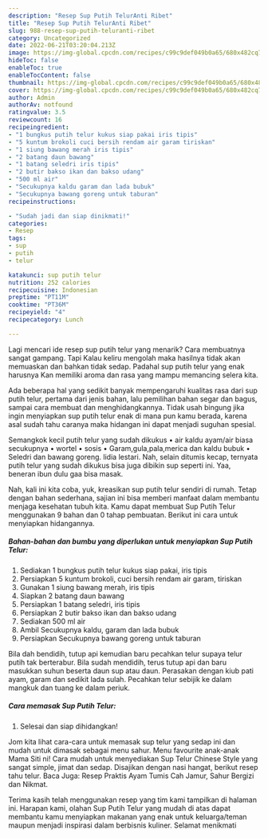 ```yaml
---
description: "Resep Sup Putih TelurAnti Ribet"
title: "Resep Sup Putih TelurAnti Ribet"
slug: 988-resep-sup-putih-teluranti-ribet
category: Uncategorized
date: 2022-06-21T03:20:04.213Z
image: https://img-global.cpcdn.com/recipes/c99c9def049b0a65/680x482cq70/sup-putih-telur-foto-resep-utama.jpg
hideToc: false
enableToc: true
enableTocContent: false
thumbnail: https://img-global.cpcdn.com/recipes/c99c9def049b0a65/680x482cq70/sup-putih-telur-foto-resep-utama.jpg
cover: https://img-global.cpcdn.com/recipes/c99c9def049b0a65/680x482cq70/sup-putih-telur-foto-resep-utama.jpg
author: Admin
authorAv: notfound
ratingvalue: 3.5
reviewcount: 16
recipeingredient:
- "1 bungkus putih telur kukus siap pakai iris tipis"
- "5 kuntum brokoli cuci bersih rendam air garam tiriskan"
- "1 siung bawang merah iris tipis"
- "2 batang daun bawang"
- "1 batang seledri iris tipis"
- "2 butir bakso ikan dan bakso udang"
- "500 ml air"
- "Secukupnya kaldu garam dan lada bubuk"
- "Secukupnya bawang goreng untuk taburan"
recipeinstructions:

- "Sudah jadi dan siap dinikmati!"
categories:
- Resep
tags:
- sup
- putih
- telur

katakunci: sup putih telur 
nutrition: 252 calories
recipecuisine: Indonesian
preptime: "PT11M"
cooktime: "PT36M"
recipeyield: "4"
recipecategory: Lunch

---
```



Lagi mencari ide resep sup putih telur yang menarik? Cara membuatnya sangat gampang. Tapi Kalau keliru mengolah maka hasilnya tidak akan memuaskan dan bahkan tidak sedap. Padahal sup putih telur yang enak harusnya Kan memiliki aroma dan rasa yang mampu memancing selera kita.


Ada beberapa hal yang sedikit banyak mempengaruhi kualitas rasa dari sup putih telur, pertama dari jenis bahan, lalu pemilihan bahan segar dan bagus, sampai cara membuat dan menghidangkannya. Tidak usah bingung jika ingin menyiapkan sup putih telur enak di mana pun kamu berada, karena asal sudah tahu caranya maka hidangan ini dapat menjadi suguhan spesial.

Semangkok kecil putih telur yang sudah dikukus • air kaldu ayam/air biasa secukupnya • wortel • sosis • Garam,gula,pala,merica dan kaldu bubuk • Seledri dan bawang goreng. lidia lestari. Nah, selain ditumis kecap, ternyata putih telur yang sudah dikukus bisa juga dibikin sup seperti ini. Yaa, beneran ibun dulu gaa bisa masak.


Nah, kali ini kita coba, yuk, kreasikan sup putih telur sendiri di rumah. Tetap dengan bahan sederhana, sajian ini bisa memberi manfaat dalam membantu menjaga kesehatan tubuh kita. Kamu dapat membuat Sup Putih Telur menggunakan 9 bahan dan 0 tahap pembuatan. Berikut ini cara untuk menyiapkan hidangannya.

<!--inarticleads1-->

##### Bahan-bahan dan bumbu yang diperlukan untuk menyiapkan Sup Putih Telur:

1. Sediakan 1 bungkus putih telur kukus siap pakai, iris tipis
1. Persiapkan 5 kuntum brokoli, cuci bersih rendam air garam, tiriskan
1. Gunakan 1 siung bawang merah, iris tipis
1. Siapkan 2 batang daun bawang
1. Persiapkan 1 batang seledri, iris tipis
1. Persiapkan 2 butir bakso ikan dan bakso udang
1. Sediakan 500 ml air
1. Ambil Secukupnya kaldu, garam dan lada bubuk
1. Persiapkan Secukupnya bawang goreng untuk taburan


Bila dah bendidih, tutup api kemudian baru pecahkan telur supaya telur putih tak berterabur. Bila sudah mendidih, terus tutup api dan baru masukkan suhun beserta daun sup atau daun. Perasakan dengan kiub pati ayam, garam dan sedikit lada sulah. Pecahkan telur sebijik ke dalam mangkuk dan tuang ke dalam periuk. 

<!--inarticleads2-->

##### Cara memasak Sup Putih Telur:


1. Selesai dan siap dihidangkan!

Jom kita lihat cara-cara untuk memasak sup telur yang sedap ini dan mudah untuk dimasak sebagai menu sahur. Menu favourite anak-anak Mama Siti ni! Cara mudah untuk menyediakan Sup Telur Chinese Style yang sangat simple, jimat dan sedap. Disajikan dengan nasi hangat, berikut resep tahu telur. Baca Juga: Resep Praktis Ayam Tumis Cah Jamur, Sahur Bergizi dan Nikmat. 

Terima kasih telah menggunakan resep yang tim kami tampilkan di halaman ini. Harapan kami, olahan Sup Putih Telur yang mudah di atas dapat membantu kamu menyiapkan makanan yang enak untuk keluarga/teman maupun menjadi inspirasi dalam berbisnis kuliner. Selamat menikmati
